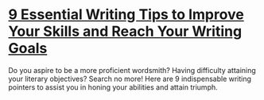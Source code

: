 
# [9 Essential Writing Tips to Improve Your Skills and Reach Your Writing Goals](https://www.mindhaste.com/t/writing-tips/9-essential-writing-tips-to-improve-your-skills-and-reach-your-writing-goals-339)

Do you aspire to be a more proficient wordsmith? Having difficulty attaining your literary objectives? Search no more! Here are 9 indispensable writing pointers to assist you in honing your abilities and attain triumph.
    